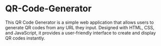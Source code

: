# QR-Code-Generator
This QR Code Generator is a simple web application that allows users to generate QR codes from any URL they input. Designed with HTML, CSS, and JavaScript, it provides a user-friendly interface to create and display QR codes instantly.
